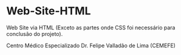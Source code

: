 # Web-Site-HTML
Web Site via HTML (Exceto as partes onde CSS foi necessário para conclusão do projeto).

Centro Médico Especializado Dr. Felipe Valladão de Lima (CEMEFE)
